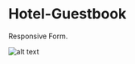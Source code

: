 # Hotel-Guestbook
Responsive Form.

![alt text](https://res.cloudinary.com/dkp2goy1i/image/upload/v1640208569/image-3new_ctlawt.png)

